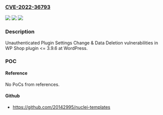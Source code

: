 ### [CVE-2022-36793](https://cve.mitre.org/cgi-bin/cvename.cgi?name=CVE-2022-36793)
![](https://img.shields.io/static/v1?label=Product&message=WP%20Shop%20(WordPress%20plugin)&color=blue)
![](https://img.shields.io/static/v1?label=Version&message=%3C%3D%203.9.6%3C%3D%203.9.6%20&color=brighgreen)
![](https://img.shields.io/static/v1?label=Vulnerability&message=CWE-264%20Permissions%2C%20Privileges%2C%20and%20Access%20Controls&color=brighgreen)

### Description

Unauthenticated Plugin Settings Change & Data Deletion vulnerabilities in WP Shop plugin <= 3.9.6 at WordPress.

### POC

#### Reference
No PoCs from references.

#### Github
- https://github.com/20142995/nuclei-templates

